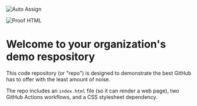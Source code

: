 ![Auto Assign](https://github.com/batikcendekia/demo-repository/actions/workflows/auto-assign.yml/badge.svg)

![Proof HTML](https://github.com/batikcendekia/demo-repository/actions/workflows/proof-html.yml/badge.svg)

# Welcome to your organization's demo respository
This code repository (or "repo") is designed to demonstrate the best GitHub has to offer with the least amount of noise.

The repo includes an `index.html` file (so it can render a web page), two GitHub Actions workflows, and a CSS stylesheet dependency.

